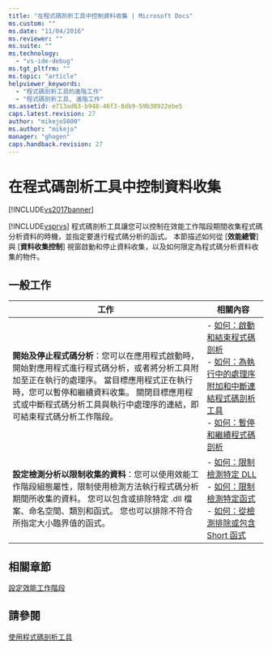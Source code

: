 ```yaml
---
title: "在程式碼剖析工具中控制資料收集 | Microsoft Docs"
ms.custom: ""
ms.date: "11/04/2016"
ms.reviewer: ""
ms.suite: ""
ms.technology: 
  - "vs-ide-debug"
ms.tgt_pltfrm: ""
ms.topic: "article"
helpviewer_keywords: 
  - "程式碼剖析工具的進階工作"
  - "程式碼剖析工具, 進階工作"
ms.assetid: e713ad63-b948-46f3-8db9-59b30922ebe5
caps.latest.revision: 27
author: "mikejo5000"
ms.author: "mikejo"
manager: "ghogen"
caps.handback.revision: 27
---
```

# 在程式碼剖析工具中控制資料收集
[!INCLUDE[vs2017banner](../code-quality/includes/vs2017banner.md)]

[!INCLUDE[vsprvs](../code-quality/includes/vsprvs_md.md)] 程式碼剖析工具讓您可以控制在效能工作階段期間收集程式碼分析資料的時機，並指定要進行程式碼分析的函式。  本節描述如何從 \[**效能總管**\] 與 \[**資料收集控制**\] 視窗啟動和停止資料收集，以及如何限定為程式碼分析資料收集的物件。  
  
## 一般工作  
  
|工作|相關內容|  
|--------|----------|  
|**開始及停止程式碼分析**：您可以在應用程式啟動時，開始對應用程式進行程式碼分析，或者將分析工具附加至正在執行的處理序。  當目標應用程式正在執行時，您可以暫停和繼續資料收集。  關閉目標應用程式或中斷程式碼分析工具與執行中處理序的連結，即可結束程式碼分析工作階段。|-   [如何：啟動和結束程式碼剖析](../profiling/how-to-start-and-end-performance-data-collection.md)<br />-   [如何：為執行中的處理序附加和中斷連結程式碼剖析工具](../profiling/how-to-attach-and-detach-performance-tools-to-running-processes.md)<br />-   [如何：暫停和繼續程式碼剖析](../Topic/How%20to:%20Pause%20and%20Resume%20Performance%20Data%20Collection.md)|  
|**設定檢測分析以限制收集的資料**：您可以使用效能工作階段組態屬性，限制使用檢測方法執行程式碼分析期間所收集的資料。  您可以包含或排除特定 .dll 檔案、命名空間、類別和函式。  您也可以排除不符合所指定大小臨界值的函式。|-   [如何：限制檢測特定 DLL](../profiling/how-to-limit-instrumentation-to-specific-dlls.md)<br />-   [如何：限制檢測特定函式](../profiling/how-to-limit-instrumentation-to-specific-functions.md)<br />-   [如何：從檢測排除或包含 Short 函式](../Topic/How%20to:%20Exclude%20or%20Include%20Short%20Functions%20from%20Instrumentation.md)|  
  
## 相關章節  
 [設定效能工作階段](../profiling/configuring-performance-sessions.md)  
  
## 請參閱  
 [使用程式碼剖析工具](../profiling/performance-explorer.md)
